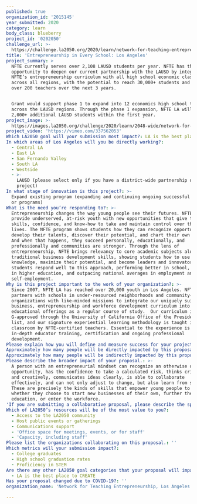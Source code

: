 ```yaml
---
published: true
organization_id: '2015145'
year_submitted: 2020
category: learn
body_class: blueberry
project_id: '0202050'
challenge_url: >-
  https://challenge.la2050.org/2020/learn/network-for-teaching-entrepreneurship-los-angeles-nfte-la/
title: 'Entrepreneurship in Every School: Los Angeles'
project_summary: >
  NFTE currently serves over 2,108 LAUSD students per year. NFTE has the
  opportunity to deepen our current partnership with the LAUSD by integrating
  NFTE’s entrepreneurship curriculum with all high school economic classes
  across all regions, with the potential to reach 30,000+ students and work with
  over 200 teachers over the next 3 years.


  Grant would support phase 1 to expand into 12 economics high school teachers
  across the LAUSD regions. Through the phase 1 expansion, NFTE LA will reach
  2,000+ additional LAUSD students within the first year.
project_image: >-
  https://images.la2050.org/challenge/2020/learn/2048-wide/network-for-teaching-entrepreneurship-los-angeles-nfte-la.jpg
project_video: 'https://vimeo.com/337562053'
Which LA2050 goal will your submission most impact?: LA is the best place to LEARN
In which areas of Los Angeles will you be directly working?:
  - Central LA
  - East LA
  - San Fernando Valley
  - South LA
  - Westside
  - >-
    LAUSD (please select only if you have a district-wide partnership or
    project)
In what stage of innovation is this project?: >-
  Expand existing program (expanding and continuing ongoing successful projects
  or programs)
What is the need you’re responding to?: >-
  Entrepreneurship changes the way young people see their futures. NFTE aims to
  provide underserved, at-risk youth with new opportunities that give them
  skills, confidence, and know-how to take and maintain control over their
  lives. The NFTE program shows students how they can recognize opportunities,
  develop their talents, discover their potential, and chart their own course.
  And when that happens, they succeed personally, educationally, and
  professionally and communities are stronger. Through the lens of
  entrepreneurship, NFTE brings relevancy to core academic subjects alongside
  traditional business development skills, showing students how to use their
  knowledge, maximize their potential, and become leaders and innovators. NFTE
  students respond well to this approach, performing better in school, enrolling
  in higher education, and outpacing national averages in employment and
  self-employment.
Why is this project important to the work of your organization?: >-
  Since 2007, NFTE LA has reached over 20,000 youth in Los Angeles. NFTE
  partners with schools in under-resourced neighborhoods and community-based
  organizations with like-minded missions to integrate our uniquely suited small
  business, entrepreneurship and workforce development curriculum into their
  educational offerings as a regular course of study.  Our curriculum is
  G-approved through the University of California Office of the President A-G
  list, and our signature experiential learning methodology is taught in the
  classroom by NFTE-certified teachers. Essential to the experience is our
  in-depth educator training, certification and ongoing professional
  development.
Please explain how you will define and measure success for your project.: "Support will help NFTE implement its Entrepreneurship Pathway programs, thereby activating the students’ entrepreneurial mindset, resulting in the following: \n*\tIncreased student engagement, ownership, and motivation (career and college aspirations)\n*\tDevelopment of career-ready skills\n*\tStudents learn fundamentals of business startup\n*\tStudents develop an entrepreneurial mindset\n*\tStudents are prepared for business startup, workforce, or continued education\n*\tStudents demonstrate mastery of content through independently created business plans \n\nThrough this initiative, will track the following Key Performance Indicators (KPIs):\n*\tAt least 90% of NFTE students will develop a business idea and pitch, demonstrating basic knowledge of business development skills;\n*\tAt least 80% of NFTE students will participate in a pitch competition, demonstrating their entrepreneurial mindset skills;\n*\tNFTE students will demonstrate average growth of 8-10% when assessing their confidence in entrepreneurial ability and skills; and,\n*\tAt least 80% of students will participate in the Entrepreneurial Mindset assessment (using the Entrepreneurial Mindset Index).\n\nIn addition, NFTE students are now being prepared for an academic and industry-recognized credential, which they can earn by passing Certiport’s Entrepreneurship and Small Business (ESB) exam. The ESB certification has been recognized by the American Council on Education for lower division (100-200 level) college credit. \n"
Approximately how many people will be directly impacted by this proposal?: '12'
Approximately how many people will be indirectly impacted by this proposal?: '2000'
Please describe the broader impact of your proposal.: >-
  A person with an entrepreneurial mindset can recognize an otherwise overlooked
  opportunity, has the confidence to take a calculated risk, thinks critically
  and creatively, communicates ideas clearly, is able to collaborate
  effectively, and can not only adjust to change, but also learn from setbacks.
  These are precisely the kinds of skills that empower young people to succeed
  whether they choose to start new businesses of their own, further their
  education, or enter the workforce.
'If you are submitting a collaborative proposal, please describe the specific role of partner organizations in the project.': ''
Which of LA2050’s resources will be of the most value to you?:
  - Access to the LA2050 community
  - Host public events or gatherings
  - Communications support
  - 'Office space for meetings, events, or for staff'
  - 'Capacity, including staff'
Please list the organizations collaborating on this proposal.: ''
Which metrics will your submission impact?:
  - College graduates
  - High school graduation rates
  - Proficiency in STEM
Are there any other LA2050 goal categories that your proposal will impact?:
  - LA is the best place to CREATE
Has your proposal changed due to COVID-19?: ''
organization_name: 'Network for Teaching Entrepreneurship, Los Angeles (NFTE LA)'

---
```

